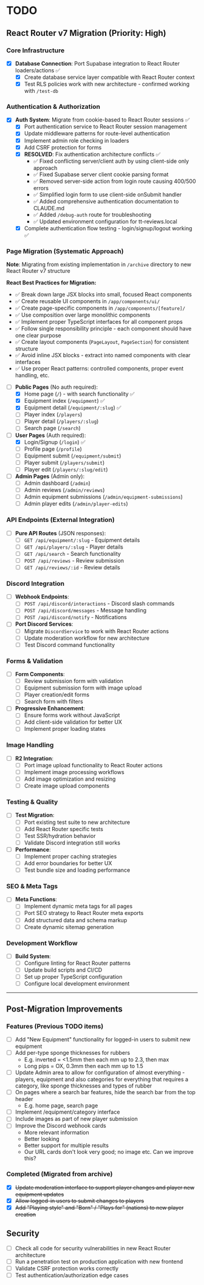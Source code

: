 # TODO

## React Router v7 Migration (Priority: High)

### Core Infrastructure
- [x] **Database Connection**: Port Supabase integration to React Router loaders/actions ✅
  - [x] Create database service layer compatible with React Router context
  - [x] Test RLS policies work with new architecture - confirmed working with `/test-db`

### Authentication & Authorization  
- [x] **Auth System**: Migrate from cookie-based to React Router sessions ✅
  - [x] Port authentication service to React Router session management
  - [x] Update middleware patterns for route-level authentication  
  - [x] Implement admin role checking in loaders
  - [x] Add CSRF protection for forms
  - [x] **RESOLVED**: Fix authentication architecture conflicts ✅
    - ✅ Fixed conflicting server/client auth by using client-side only approach
    - ✅ Fixed Supabase server client cookie parsing format
    - ✅ Removed server-side action from login route causing 400/500 errors
    - ✅ Simplified login form to use client-side onSubmit handler
    - ✅ Added comprehensive authentication documentation to CLAUDE.md
    - ✅ Added `/debug-auth` route for troubleshooting
    - ✅ Updated environment configuration for tt-reviews.local
  - [x] Complete authentication flow testing - login/signup/logout working ✅

### Page Migration (Systematic Approach)
**Note**: Migrating from existing implementation in `/archive` directory to new React Router v7 structure

**React Best Practices for Migration:**
- ✅ Break down large JSX blocks into small, focused React components
- ✅ Create reusable UI components in `/app/components/ui/` 
- ✅ Create page-specific components in `/app/components/[feature]/`
- ✅ Use composition over large monolithic components
- ✅ Implement proper TypeScript interfaces for all component props
- ✅ Follow single responsibility principle - each component should have one clear purpose
- ✅ Create layout components (`PageLayout`, `PageSection`) for consistent structure
- ✅ Avoid inline JSX blocks - extract into named components with clear interfaces
- ✅ Use proper React patterns: controlled components, proper event handling, etc.

- [ ] **Public Pages** (No auth required):
  - [x] Home page (`/`) - with search functionality ✅
  - [x] Equipment index (`/equipment`) ✅
  - [x] Equipment detail (`/equipment/:slug`) ✅
  - [ ] Player index (`/players`) 
  - [ ] Player detail (`/players/:slug`)
  - [ ] Search page (`/search`)

- [ ] **User Pages** (Auth required):
  - [x] Login/Signup (`/login`) ✅
  - [ ] Profile page (`/profile`)
  - [ ] Equipment submit (`/equipment/submit`)
  - [ ] Player submit (`/players/submit`)
  - [ ] Player edit (`/players/:slug/edit`)

- [ ] **Admin Pages** (Admin only):
  - [ ] Admin dashboard (`/admin`)
  - [ ] Admin reviews (`/admin/reviews`)
  - [ ] Admin equipment submissions (`/admin/equipment-submissions`)
  - [ ] Admin player edits (`/admin/player-edits`)

### API Endpoints (External Integration)
- [ ] **Pure API Routes** (JSON responses):
  - [ ] `GET /api/equipment/:slug` - Equipment details
  - [ ] `GET /api/players/:slug` - Player details
  - [ ] `GET /api/search` - Search functionality
  - [ ] `POST /api/reviews` - Review submission
  - [ ] `GET /api/reviews/:id` - Review details

### Discord Integration
- [ ] **Webhook Endpoints**: 
  - [ ] `POST /api/discord/interactions` - Discord slash commands
  - [ ] `POST /api/discord/messages` - Message handling  
  - [ ] `POST /api/discord/notify` - Notifications
- [ ] **Port Discord Services**:
  - [ ] Migrate `DiscordService` to work with React Router actions
  - [ ] Update moderation workflow for new architecture
  - [ ] Test Discord command functionality

### Forms & Validation
- [ ] **Form Components**:
  - [ ] Review submission form with validation
  - [ ] Equipment submission form with image upload
  - [ ] Player creation/edit forms
  - [ ] Search form with filters
- [ ] **Progressive Enhancement**:
  - [ ] Ensure forms work without JavaScript
  - [ ] Add client-side validation for better UX
  - [ ] Implement proper loading states

### Image Handling
- [ ] **R2 Integration**:
  - [ ] Port image upload functionality to React Router actions
  - [ ] Implement image processing workflows
  - [ ] Add image optimization and resizing
  - [ ] Create image upload components

### Testing & Quality
- [ ] **Test Migration**:
  - [ ] Port existing test suite to new architecture
  - [ ] Add React Router specific tests
  - [ ] Test SSR/hydration behavior
  - [ ] Validate Discord integration still works
- [ ] **Performance**:
  - [ ] Implement proper caching strategies
  - [ ] Add error boundaries for better UX
  - [ ] Test bundle size and loading performance

### SEO & Meta Tags
- [ ] **Meta Functions**:
  - [ ] Implement dynamic meta tags for all pages
  - [ ] Port SEO strategy to React Router meta exports
  - [ ] Add structured data and schema markup
  - [ ] Create dynamic sitemap generation

### Development Workflow
- [ ] **Build System**:
  - [ ] Configure linting for React Router patterns
  - [ ] Update build scripts and CI/CD
  - [ ] Set up proper TypeScript configuration
  - [ ] Configure local development environment

---

## Post-Migration Improvements

### Features (Previous TODO items)
- [ ] Add "New Equipment" functionality for logged-in users to submit new equipment
- [ ] Add per-type sponge thicknesses for rubbers
  - E.g. inverted = <1.5mm then each mm up to 2.3, then max
  - Long pips = OX, 0.3mm then each mm up to 1.5
- [ ] Update Admin area to allow for configuration of almost everything - players, equipment and also categories for everything that requires a category, like sponge thicknesses and types of rubber
- [ ] On pages where a search bar features, hide the search bar from the top header
  - E.g. home page, search page
- [ ] Implement /equipment/category interface
- [ ] Include images as part of new player submission
- [ ] Improve the Discord webhook cards
  - More relevant information
  - Better looking
  - Better support for multiple results
  - Our URL cards don't look very good; no image etc. Can we improve this?

### Completed (Migrated from archive)
- [x] ~~Update moderation interface to support player changes and player new equipment updates~~
- [x] ~~Allow logged-in users to submit changes to players~~
- [x] ~~Add "Playing style" and "Born" / "Plays for" (nations) to new player creation~~

## Security

- [ ] Check all code for security vulnerabilities in new React Router architecture
- [ ] Run a penetration test on production application with new frontend
- [ ] Validate CSRF protection works correctly
- [ ] Test authentication/authorization edge cases